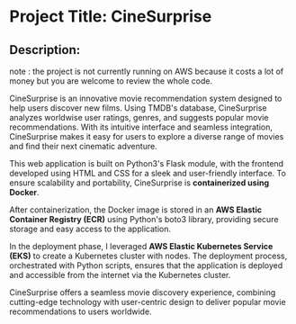 # Project Title: CineSurprise

## Description:

note : the project is not currently running on AWS because it costs a lot of money but you are welcome to review the whole code.

CineSurprise is an innovative movie recommendation system designed to help users discover new films. Using TMDB's database, CineSurprise analyzes worldwise user ratings, genres, and suggests popular movie recommendations. With its intuitive interface and seamless integration, CineSurprise makes it easy for users to explore a diverse range of movies and find their next cinematic adventure.

This web application is built on Python3's Flask module, with the frontend developed using HTML and CSS for a sleek and user-friendly interface. To ensure scalability and portability, CineSurprise is **containerized using Docker**.

After containerization, the Docker image is stored in an **AWS Elastic Container Registry (ECR)** using Python's boto3 library, providing secure storage and easy access to the application.

In the deployment phase, I leveraged **AWS Elastic Kubernetes Service (EKS)** to create a Kubernetes cluster with nodes. The deployment process, orchestrated with Python scripts, ensures that the application is deployed and accessible from the internet via the Kubernetes cluster.

CineSurprise offers a seamless movie discovery experience, combining cutting-edge technology with user-centric design to deliver popular movie recommendations to users worldwide.
